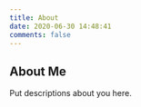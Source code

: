 ```yaml
---
title: About
date: 2020-06-30 14:48:41
comments: false
---
```


## About Me

Put descriptions about you here.